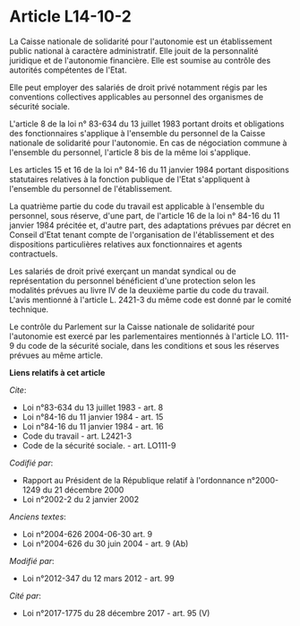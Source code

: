# Article L14-10-2

La Caisse nationale de solidarité pour l'autonomie est un établissement public national à caractère administratif. Elle jouit
de la personnalité juridique et de l'autonomie financière. Elle est soumise au contrôle des autorités compétentes de l'Etat. 

Elle peut employer des salariés de droit privé notamment régis par les conventions collectives applicables au personnel des
organismes de sécurité sociale. 

L'article 8 de la loi n° 83-634 du 13 juillet 1983 portant droits et obligations des fonctionnaires s'applique à l'ensemble
du personnel de la Caisse nationale de solidarité pour l'autonomie. En cas de négociation commune à l'ensemble du personnel,
l'article 8 bis de la même loi s'applique. 

Les articles 15 et 16 de la loi n° 84-16 du 11 janvier 1984 portant dispositions statutaires relatives à la fonction publique
de l'Etat s'appliquent à l'ensemble du personnel de l'établissement. 

La quatrième partie du code du travail est applicable à l'ensemble du personnel, sous réserve, d'une part, de l'article 16 de
la loi n° 84-16 du 11 janvier 1984 précitée et, d'autre part, des adaptations prévues par décret en Conseil d'Etat tenant
compte de l'organisation de l'établissement et des dispositions particulières relatives aux fonctionnaires et agents
contractuels. 

Les salariés de droit privé exerçant un mandat syndical ou de représentation du personnel bénéficient d'une protection selon
les modalités prévues au livre IV de la deuxième partie du code du travail. L'avis mentionné à l'article L. 2421-3 du même
code est donné par le comité technique. 

Le contrôle du Parlement sur la Caisse nationale de solidarité pour l'autonomie est exercé par les parlementaires mentionnés
à l'article LO. 111-9 du code de la sécurité sociale, dans les conditions et sous les réserves prévues au même article.

**Liens relatifs à cet article**

_Cite_:

  - Loi n°83-634 du 13 juillet 1983 - art. 8
  - Loi n°84-16 du 11 janvier 1984 - art. 15
  - Loi n°84-16 du 11 janvier 1984 - art. 16
  - Code du travail - art. L2421-3
  - Code de la sécurité sociale. - art. LO111-9

_Codifié par_:

  - Rapport au Président de la République relatif à l'ordonnance n°2000-1249 du 21 décembre 2000
  - Loi n°2002-2 du 2 janvier 2002

_Anciens textes_:

  - Loi n°2004-626 2004-06-30 art. 9
  - Loi n°2004-626 du 30 juin 2004 - art. 9 (Ab)

_Modifié par_:

  - Loi n°2012-347 du 12 mars 2012 - art. 99

_Cité par_:

  - Loi n°2017-1775 du 28 décembre 2017 - art. 95 (V)
